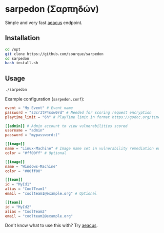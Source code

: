 # sarpedon (Σαρπηδών)

Simple and very fast [aeacus](https://github.com/sourque/aeacus) endpoint.

## Installation

```bash
cd /opt
git clone https://github.com/sourque/sarpedon
cd sarpedon
bash install.sh
```

## Usage

```bash
./sarpedon
```

Example configuration (`sarpedon.conf`):

```toml
event = "My Event" # Event name
password = "s3cr3tP4ssw0rd" # Needed for scoring request encryption
playtime_limit = "6h" # PlayTime limit in format https://godoc.org/time#ParseDuration

[[admin]] # Admin account to view vulnerabilities scored
username = "admin"
password = "mypassword:)"

[[image]]
name = "Linux-Machine" # Image name set in vulnerability remediation engine configuration
color = "#ff00ff" # Optional

[[image]]
name = "Windows-Machine"
color = "#00ff00"

[[team]]
id = "MyId1"
alias = "CoolTeam1"
email = "coolteam1@example.org" # Optional

[[team]]
id = "MyId2"
alias = "CoolTeam2"
email = "coolteam2@example.org"
```

Don't know what to use this with? Try [aeacus](https://github.com/sourque/aeacus).
